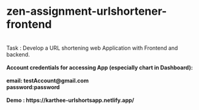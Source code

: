 # zen-assignment-urlshortener-frontend
<br>
Task : Develop a URL shortening web Application with Frontend and backend.
<br><br>
<strong>Account credentials for accessing App (especially chart in Dashboard):  
<br><br>
email: testAccount@gmail.com<br>
password:password<br>
  </strong>
<br>
<strong>Demo : https://karthee-urlshortsapp.netlify.app/</strong>
<br>

<br>

